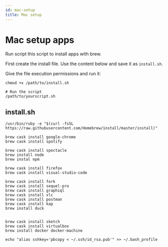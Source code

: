 ```yaml
---
id: mac-setup
title: Mac setup
---
```


# Mac setup apps

Run script this script to install apps with brew.

First create the install file. Use the content below and save it as `install.sh`.

Give the file execution permissions and run it:

```
chmod +x /path/to/install.sh

# Run the script
/path/to/yourscript.sh
```


## install.sh

```
/usr/bin/ruby -e "$(curl -fsSL https://raw.githubusercontent.com/Homebrew/install/master/install)"

brew cask install google-chrome
brew cask install spotify

brew cask install spectacle
brew install node
brew instal npm

brew cask install firefox
brew cask install visual-studio-code

brew cask install fork
brew cask install sequel-pro
brew cask install graphiql
brew cask install vlc
brew cask install postman
brew cask install kap
brew install duck


brew cask install sketch
brew cask install virtualbox
brew install docker docker-machine

echo "alias sshkey='pbcopy < ~/.ssh/id_rsa.pub'" >> ~/.bash_profile
```